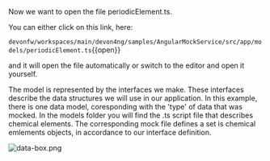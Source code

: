 Now we want to open the file periodicElement.ts. 

You can either click on this link, here: 

`devonfw/workspaces/main/devon4ng/samples/AngularMockService/src/app/models/periodicElement.ts`{{open}}

and it will open the file automatically or switch to the editor and open it yourself. 

The model is represented by the interfaces we make. These interfaces describe the data structures we will use in our application. In this example, there is one data model, coresponding with the &#39;type&#39; of data that was mocked. In the models folder you will find the .ts script file that describes chemical elements. The corresponding mock file defines a set is chemical emlements objects, in accordance to our interface definition.

![data-box.png](./assets/data-box.png)



